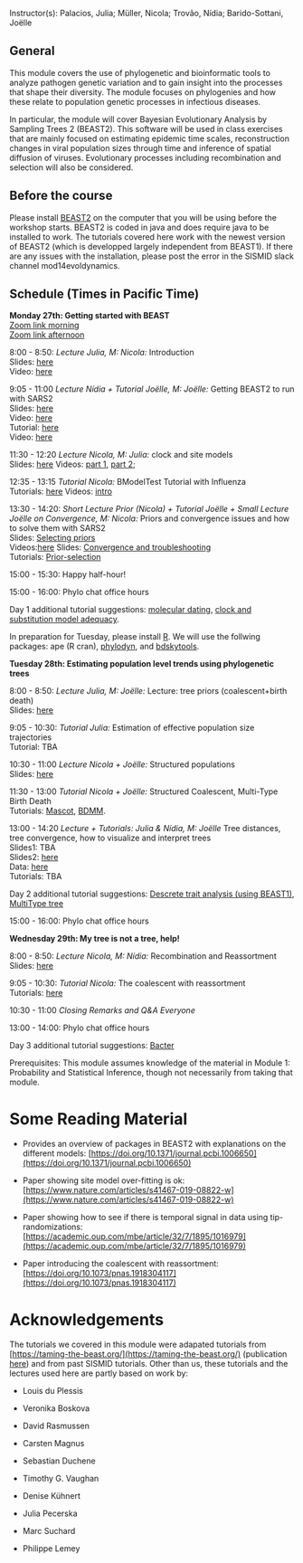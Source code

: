 


<p>  </p>

<p>  </p>

Instructor(s):
Palacios, Julia; Müller, Nicola; Trovão, Nídia; Barido-Sottani, Joëlle

## General

This module covers the use of phylogenetic and bioinformatic tools to analyze pathogen genetic variation and to gain insight into the processes that shape their diversity. The module focuses on phylogenies and how these relate to population genetic processes in infectious diseases.

In particular, the module will cover Bayesian Evolutionary Analysis by Sampling Trees 2 (BEAST2). This software will be used in class exercises that are mainly focused on estimating epidemic time scales, reconstruction changes in viral population sizes through time and inference of spatial diffusion of viruses. Evolutionary processes including recombination and selection will also be considered.

## Before the course

Please install [BEAST2](https://www.beast2.org/) on the computer that you will be using before the workshop starts.
BEAST2 is coded in java and does require java to be installed to work.
The tutorials covered here work with the newest version of BEAST2 (which is developped largely independent from BEAST1).
If there are any issues with the installation, please post the error in the SISMID slack channel mod14evoldynamics.

## Schedule (Times in Pacific Time)

**Monday 27th: Getting started with BEAST** <br />
[Zoom link morning](https://us02web.zoom.us/j/86947202957?pwd=QUtxSFRPTWx0QXVlYUx6d0VxaEJmZz09) <br />
[Zoom link afternoon](https://us02web.zoom.us/j/8680049603?pwd=a2t2bk5hZk96LzRKNG9OUUtwcktkUT09) <br />

8:00 - 8:50: *Lecture Julia, M: Nicola:* Introduction <br />
                Slides: [here](https://github.com/JuliaPalacios/SISMID_EvolutionaryDynamics/raw/master/Lectures/2020-07-27_Introduction.pdf)<br />
                Video: [here](https://drive.google.com/drive/folders/1sPierJjRgTxGnXS0axvtn3jgcnPYTegm?usp=sharing)

9:05 - 11:00  *Lecture Nídia + Tutorial Joëlle, M: Joëlle:*  Getting BEAST2 to run with SARS2 <br />
                Slides: [here](https://github.com/JuliaPalacios/SISMID_EvolutionaryDynamics/raw/master/Lectures/2020-07-27_IntroductionToBEAST2_NT.pdf) <br />
                Video: [here](https://us02web.zoom.us/rec/share/3MhOLarP2k1LAc_3zkbxfKQGHYTPeaa813BI_KAKy0-iPcnZxF1SydpoeA5qVf5W?startTime=1595867126000)<br />
                Tutorial: [here](https://github.com/JuliaPalacios/SISMID_EvolutionaryDynamics/blob/master/Tutorials/Introduction-to-BEAST2.zip?raw=true)<br />
                Video: [here](https://us02web.zoom.us/rec/share/3MhOLarP2k1LAc_3zkbxfKQGHYTPeaa813BI_KAKy0-iPcnZxF1SydpoeA5qVf5W?startTime=1595869526000)

11:30 - 12:20 *Lecture Nicola, M: Julia:* clock and site models <br />
                Slides: [here](https://github.com/JuliaPalacios/SISMID_EvolutionaryDynamics/blob/master/Lectures/2020-07-27_evol_nfm.pptx?raw=true)
                Videos: [part 1](https://us02web.zoom.us/rec/share/6fNOE7TK_HpJZbfI2kfUXKEKT7Sieaa80SAervcMnxkLEindKtrlBhxuMSH-aMM7?startTime=1595874718000), [part 2](https://us02web.zoom.us/rec/share/6fNOE7TK_HpJZbfI2kfUXKEKT7Sieaa80SAervcMnxkLEindKtrlBhxuMSH-aMM7?startTime=1595876155000);

12:35 - 13:15 *Tutorial Nicola:* BModelTest Tutorial with Influenza <br />
                Tutorials: [here](https://github.com/JuliaPalacios/SISMID_EvolutionaryDynamics/blob/master/Tutorials/2020-07-27_BModelTest.zip?raw=true)
                Videos: [intro](https://us02web.zoom.us/rec/share/6fNOE7TK_HpJZbfI2kfUXKEKT7Sieaa80SAervcMnxkLEindKtrlBhxuMSH-aMM7?startTime=1595878559000)

13:30 - 14:20: *Short Lecture Prior (Nicola) + Tutorial Joëlle + Small Lecture Joëlle on Convergence, M: Nicola:* Priors and convergence issues and how to solve them with SARS2 <br />
                Slides: [Selecting priors](https://github.com/JuliaPalacios/SISMID_EvolutionaryDynamics/blob/master/Lectures/2020-07-27_priors_nfm.pptx?raw=true) <br />
                Videos:[here](https://us02web.zoom.us/rec/share/6fNOE7TK_HpJZbfI2kfUXKEKT7Sieaa80SAervcMnxkLEindKtrlBhxuMSH-aMM7?startTime=1595881927000)
                Slides: [Convergence and troubleshooting](https://github.com/JuliaPalacios/SISMID_EvolutionaryDynamics/blob/master/Lectures/2020-07-27_troubleshooting.pptx?raw=true) <br />
                Tutorials: [Prior-selection](https://github.com/JuliaPalacios/SISMID_EvolutionaryDynamics/blob/master/Tutorials/Prior-selection.zip?raw=true)

15:00 - 15:30: Happy half-hour!

15:00 - 16:00: Phylo chat office hours

Day 1 additional tutorial suggestions: [molecular dating](https://taming-the-beast.org/tutorials/Molecular-Dating-Tutorial/), [clock and substitution model adequacy](https://taming-the-beast.org/tutorials/adequacy_tutorial/).

In preparation for Tuesday, please install [R](https://www.r-project.org). We will use the follwing packages: ape (R cran), [phylodyn](https://github.com/mdkarcher/phylodyn), and [bdskytools](https://github.com/laduplessis/bdskytools).



**Tuesday 28th: Estimating population level trends using phylogenetic trees**

8:00 - 8:50: *Lecture Julia, M: Joëlle:* Lecture: tree priors (coalescent+birth death) <br />
                Slides: [here](https://github.com/JuliaPalacios/SISMID_EvolutionaryDynamics/raw/master/Lectures/2020-07-28_tree_priors.pdf)

9:05 - 10:30: *Tutorial Julia:* Estimation of effective population size trajectories <br />
                Tutorial: TBA

10:30 - 11:00 *Lecture Nicola + Joëlle:* Structured populations <br />
                Slides: [here](https://github.com/JuliaPalacios/SISMID_EvolutionaryDynamics/blob/master/Lectures/2020-07-28_structured_nfm.pptx?raw=true)

11:30 - 13:00 *Tutorial Nicola + Joëlle:* Structured Coalescent, Multi-Type Birth Death <br />
                Tutorials: [Mascot](https://github.com/JuliaPalacios/SISMID_EvolutionaryDynamics/blob/master/Tutorials/2020-07-28_Mascot.zip?raw=true), [BDMM](https://github.com/JuliaPalacios/SISMID_EvolutionaryDynamics/blob/master/Tutorials/Structured-birth-death-model.zip?raw=true).

13:00 - 14:20 *Lecture + Tutorials: Julia & Nídia, M: Joëlle* Tree distances, tree convergence, how to visualize and interpret trees  <br />
                Slides1: TBA<br />
                Slides2: [here](https://github.com/JuliaPalacios/SISMID_EvolutionaryDynamics/raw/master/Lectures/2020-07-28_FigTreeTutorial_NT.pdf)<br />
                Data: [here](https://juliapalacios.github.io/SISMID_EvolutionaryDynamics/Datasets/h3n2-bdmm.h3n2_2deme.MCC_2005.668.tre)<br />
                Tutorials: TBA
                
Day 2 additional tutorial suggestions: [Descrete trait analysis (using BEAST1)](http://beast.community/workshop_discrete_diffusion), [MultiType tree](https://taming-the-beast.org/tutorials/Structured-coalescent/)


15:00 - 16:00: Phylo chat office hours

**Wednesday 29th: My tree is not a tree, help!**

8:00 - 8:50: *Lecture Nicola, M: Nídia:* Recombination and Reassortment <br />
                Slides: [here](https://github.com/JuliaPalacios/SISMID_EvolutionaryDynamics/blob/master/Lectures/2020-07-29_network_nfm.pptx?raw=true)

9:05 - 10:30: *Tutorial Nicola:* The coalescent with reassortment <br />
                Tutorials: [here](https://github.com/JuliaPalacios/SISMID_EvolutionaryDynamics/blob/master/Tutorials/2020-07-29_Reassortment.zip?raw=true)

10:30 - 11:00 *Closing Remarks and Q&A Everyone*

13:00 - 14:00: Phylo chat office hours

Day 3 additional tutorial suggestions: [Bacter](https://taming-the-beast.org/tutorials/Bacter-Tutorial/)


Prerequisites: This module assumes knowledge of the material in Module 1: Probability and Statistical Inference, though not necessarily from taking that module.

# Some Reading Material

- Provides an overview of packages in BEAST2 with explanations on the different models: [https://doi.org/10.1371/journal.pcbi.1006650](https://doi.org/10.1371/journal.pcbi.1006650)

- Paper showing site model over-fitting is ok: [https://www.nature.com/articles/s41467-019-08822-w](https://www.nature.com/articles/s41467-019-08822-w)

- Paper showing how to see if there is temporal signal in data using tip-randomizations: [https://academic.oup.com/mbe/article/32/7/1895/1016979](https://academic.oup.com/mbe/article/32/7/1895/1016979)

- Paper introducing the coalescent with reassortment: [https://doi.org/10.1073/pnas.1918304117](https://doi.org/10.1073/pnas.1918304117)

# Acknowledgements

The tutorials we covered in this module were adapated tutorials from [https://taming-the-beast.org/](https://taming-the-beast.org/) (publication [here](https://academic.oup.com/sysbio/article/67/1/170/3897660)) and from past SISMID tutorials. 
Other than us, these tutorials and the lectures used here are partly based on work by:

- Louis du Plessis 

- Veronika Boskova

- David Rasmussen

- Carsten Magnus

- Sebastian Duchene

- Timothy G. Vaughan

- Denise Kühnert

- Julia Pecerska

- Marc Suchard

- Philippe Lemey
